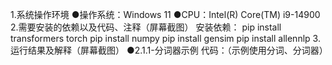 1.系统操作环境
●操作系统：Windows 11
●CPU：Intel(R) Core(TM) i9-14900
2.需要安装的依赖以及代码、注释（屏幕截图）
安装依赖：
pip install transformers torch
pip install numpy
pip install gensim
pip install allennlp
3.运行结果及解释（屏幕截图）
●2.1.1-分词器示例
代码：（示例使用分词、分词器）

